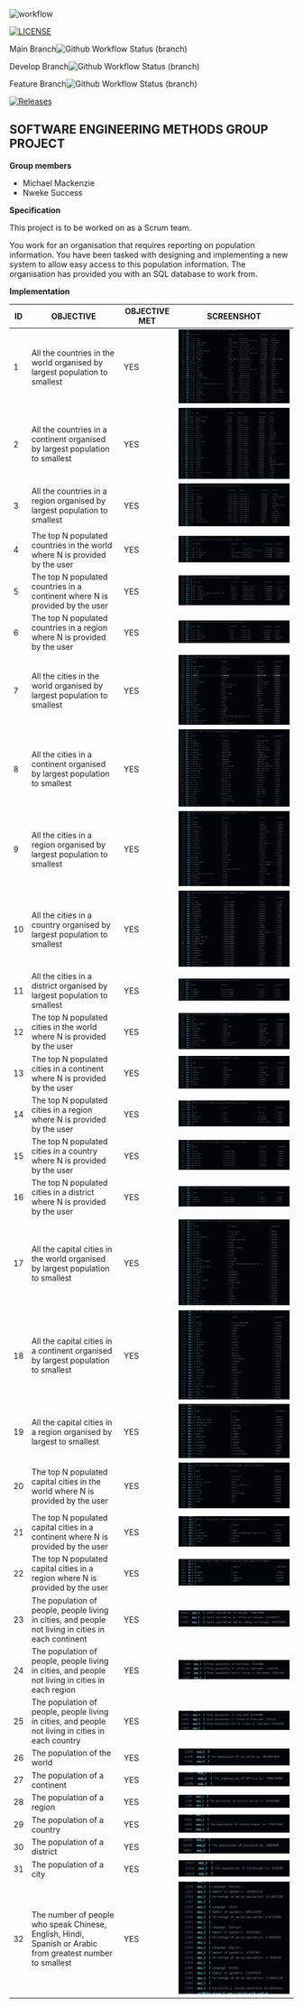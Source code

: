 ![workflow](https://github.com/moi-kei/set08103_Group-11/actions/workflows/main.yml/badge.svg)

[![LICENSE](https://img.shields.io/github/license/moi-kei/set08103_Group-11.svg?style=flat-square)](https://github.com/moi-kei/set08103_Group-11/blob/master/LICENSE)

Main Branch![Github Workflow Status (branch)](https://img.shields.io/github/actions/workflow/status/moi-kei/set08103_Group-11/main.yml?branch=main)

Develop Branch![Github Workflow Status (branch)](https://img.shields.io/github/actions/workflow/status/moi-kei/set08103_Group-11/main.yml?branch=develop)

Feature Branch![Github Workflow Status (branch)](https://img.shields.io/github/actions/workflow/status/moi-kei/set08103_Group-11/main.yml?branch=feature)

[![Releases](https://img.shields.io/github/release/moi-kei/set08103_Group-11/all.svg?style=flat-square)](https://github.com/moi-kei/set08103_Group-11/releases)


**SOFTWARE ENGINEERING METHODS GROUP PROJECT**
------------------------------------------------------------------------------------------------

**Group members**
- Michael Mackenzie
- Nweke Success

**Specification**

This project is to be worked on as a Scrum team.

You work for an organisation that requires reporting on population information. You have been tasked with designing and implementing a new system to allow easy access to this population information. The organisation has provided you with an SQL database to work from.

**Implementation**


| ID | OBJECTIVE | OBJECTIVE MET | SCREENSHOT |
| -- | --------- | ------------- | ---------- |
| 1 | All the countries in the world organised by largest population to smallest | YES | ![](screenshots/1.png) |
| 2 | All the countries in a continent organised by largest population to smallest | YES | ![](screenshots/2.png) |
| 3 | All the countries in a region organised by largest population to smallest | YES | ![](screenshots/3.png) |
| 4 | The top N populated countries in the world where N is provided by the user | YES | ![](screenshots/4.png) | 
| 5 | The top N populated countries in a continent where N is provided by the user | YES | ![](screenshots/5.png) |
| 6 | The top N populated countries in a region where N is provided by the user | YES | ![](screenshots/6.png) |
| 7 | All the cities in the world organised by largest population to smallest | YES | ![](screenshots/7.png) |
| 8 | All the cities in a continent organised by largest population to smallest | YES | ![](screenshots/8.png) |
| 9 | All the cities in a region organised by largest population to smallest | YES | ![](screenshots/9.png) |
| 10 | All the cities in a country organised by largest population to smallest | YES | ![](screenshots/10.png) |
| 11 | All the cities in a district organised by largest population to smallest | YES | ![](screenshots/11.png) |
| 12 | The top N populated cities in the world where N is provided by the user | YES | ![](screenshots/12.png) |
| 13 | The top N populated cities in a continent where N is provided by the user | YES | ![](screenshots/13.png) |
| 14 | The top N populated cities in a region where N is provided by the user | YES | ![](screenshots/14.png) |
| 15 | The top N populated cities in a country where N is provided by the user | YES | ![](screenshots/15.png) |
| 16 | The top N populated cities in a district where N is provided by the user | YES | ![](screenshots/16.png) |
| 17 | All the capital cities in the world organised by largest population to smallest | YES | ![](screenshots/17.png) |
| 18 | All the capital cities in a continent organised by largest population to smallest | YES | ![](screenshots/18.png) |
| 19 | All the capital cities in a region organised by largest to smallest | YES | ![](screenshots/19.png) |
| 20 | The top N populated capital cities in the world where N is provided by the user | YES | ![](screenshots/20.png) |
| 21 | The top N populated capital cities in a continent where N is provided by the user | YES | ![](screenshots/21.png) |
| 22 | The top N populated capital cities in a region where N is provided by the user | YES | ![](screenshots/22.png) |
| 23 | The population of people, people living in cities, and people not living in cities in each continent | YES | ![](screenshots/23.png) |
| 24 | The population of people, people living in cities, and people not living in cities in each region | YES | ![](screenshots/24.png) |
| 25 | The population of people, people living in cities, and people not living in cities in each country | YES | ![](screenshots/25.png) |
| 26 | The population of the world | YES | ![](screenshots/26.png) |
| 27 | The population of a continent | YES | ![](screenshots/27.png) |
| 28 | The population of a region | YES | ![](screenshots/28.png) |
| 29 | The population of a country | YES | ![](screenshots/29.png) |
| 30 | The population of a district | YES | ![](screenshots/30.png) |
| 31 | The population of a city | YES | ![](screenshots/31.png) |
| 32 | The number of people who speak Chinese, English, Hindi, Spanish or Arabic from greatest number to smallest | YES | ![](screenshots/32.png) |
